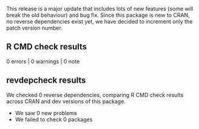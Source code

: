This release is a major update that includes lots of new features (some will break the old behaviour) and bug fix. Since this package is new to CRAN, no reverse dependencies exist yet, we have decided to increment only the patch version number.

## R CMD check results
0 errors | 0 warnings | 0 note

## revdepcheck results

We checked 0 reverse dependencies, comparing R CMD check results across CRAN and dev versions of this package.

 * We saw 0 new problems
 * We failed to check 0 packages
